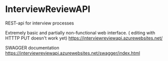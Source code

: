 # InterviewReviewAPI

REST-api for interview processes 

Extremely basic and partially non-functional web interface. ( editing with HTTTP PUT doesn't work yet)
https://interviewreviewapi.azurewebsites.net/

SWAGGER documentation 
https://interviewreviewapi.azurewebsites.net/swagger/index.html
